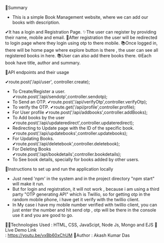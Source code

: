 🔅Summary
- This is a simple Book Management website, where we can add our books with description.

✔It has a login and Registration Page.
✨The user can register by providing their name, mobile and email.
🔑After registration the user will be redirected to login page where they login using otp to there mobile.
📚Once logged in, there will be  home page where explore button is there , the user can see all registered books in here.
📚User can also add there books there.
🌐Each book have title, author and summary.


🔅API endpoints and their usage

✔route.post('/api/user', controller.create);
 - To Create/Register a user.
✔route.post('/api/sendotp',controller.sendotp);
 - To Send an OTP.
✔route.post('/api/verifyOtp',controller.verifyOtp);
 - To verify the OTP.
✔route.get('/api/profile',controller.profile);
 - For User profile
✔route.post('/api/addbooks',controller.addBooks);
 - To Add books by the user
✔route.post('/api/updateredirect',controller.updateredirect);
 - Redirecting to Update page with the ID of the specific book.
✔route.post('/api/updatebooks',controller.updatebooks);
 - For Updating Books.
✔route.post('/api/deletebook',controller.deletebook);
 - For Deleting Books
✔route.post('/api/bookdetails',controller.bookdetails); 
 - To See book details, specially for books added by other users.  

🔅Instructions to set up and run the application locally
  
  - Just need 'npm' in the system and in the project directory "npm start" will make it run.
  - But for login and registration, it will not work , because i am using a third party "OTP generating API" which is Twillio, so for getting otp in the random mobile phone, i have get it verify with the twillio client.
  - In My case i have my mobile number verified with twillio client, you can just enter the number and hit send otp , otp will be there in the console use it and you are good to go.

  

🐱‍🏍Technologies Used
: HTML, CSS, JavaScipt, Node Js, Mongo and EJS
🌟Live Demo Link  
: https://youtu.be/vxBb60xChUM
👤Author
: Akash Kumar Das

